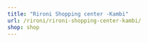```yaml
---
title: "Rironi Shopping center -Kambi"
url: /rironi/rironi-shopping-center-kambi/
shop: shop
---
```

